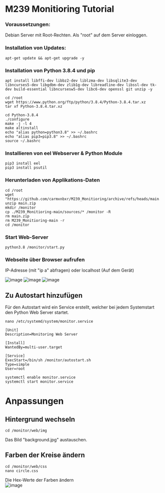 <h1>M239 Monitioring Tutorial </h1>


<h3>Voraussetzungen: </h3>
Debian Server mit Root-Rechten.
Als "root" auf dem Server einloggen.

<h3>Installation von Updates: </h3>

```
apt-get update && apt-get upgrade -y
```


<h3>Installation von Python 3.8.4 und pip </h3>

```
apt install libffi-dev libbz2-dev liblzma-dev libsqlite3-dev libncurses5-dev libgdbm-dev zlib1g-dev libreadline-dev libssl-dev tk-dev build-essential libncursesw5-dev libc6-dev openssl git unzip -y
```

```
cd /root
wget https://www.python.org/ftp/python/3.8.4/Python-3.8.4.tar.xz
tar xf Python-3.8.4.tar.xz
```

```
cd Python-3.8.4
./configure
make -j -l 4
make altinstall
echo "alias python=python3.8" >> ~/.bashrc
echo "alias pip3=pip3.8" >> ~/.bashrc
source ~/.bashrc
```

<h3>Installieren von eel Webserver & Python Module </h3>

```
pip3 install eel
pip3 install psutil
```
<h3>Herunterladen von Applikations-Daten</h3>

```
cd /root
wget "https://github.com/carmxnbxr/M239_Monitioring/archive/refs/heads/main.zip"
unzip main.zip
mkdir /monitor
cp ./M239_Monitioring-main/sources/* /monitor -R
rm main.zip
rm M239_Monitioring-main -r
cd /monitor
```

<h3>Start Web-Server</h3>

```
python3.8 /monitor/start.py
```

<h3>Webseite über Browser aufrufen</h3>
IP-Adresse (mit "ip a" abfragen) oder localhost (Auf dem Gerät) <br>

![image](https://user-images.githubusercontent.com/60874453/173822312-de9f97a5-d8d6-4a30-ba49-942cb8cf98ea.png)
![image](https://user-images.githubusercontent.com/60874453/173823638-d769477d-6912-4c59-bc0f-dc75e1047982.png)
![image](https://user-images.githubusercontent.com/60874453/173823733-58b100c7-701c-4a91-9d1a-25bffd187959.png)


<h2>Zu Autostart hinzufügen</h2>
Für den Autostart wird ein Service erstellt, welcher bei jedem Systemstart den Python Web Server startet.

```
nano /etc/systemd/system/monitor.service
```

```
[Unit]
Description=Monitoring Web Server

[Install]
WantedBy=multi-user.target

[Service]
ExecStart=/bin/sh /monitor/autostart.sh
Type=simple
User=root
```

```
systemctl enable monitor.service
systemctl start monitor.service
```

<h1>Anpassungen</h1>

<h2>Hintergrund wechseln</h2>

```
cd /monitor/web/img
```
Das Bild "background.jpg" austauschen.


<h2>Farben der Kreise ändern</h2>

```
cd /monitor/web/css
nano circle.css
```
Die Hex-Werte der Farben ändern <br>
![image](https://user-images.githubusercontent.com/60874453/173820834-2f2e3db2-2081-4f92-aaaf-159e419619cf.png)
